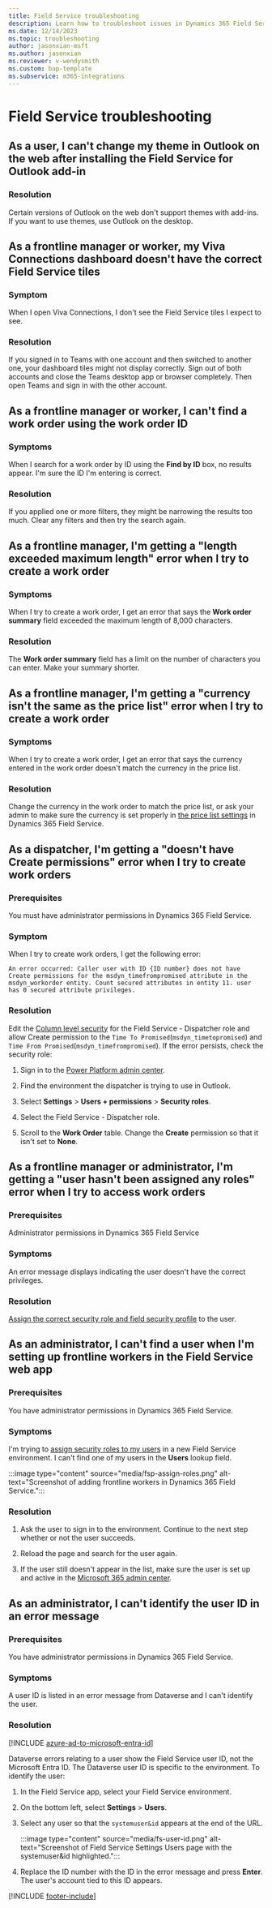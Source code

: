 ```yaml
---
title: Field Service troubleshooting
description: Learn how to troubleshoot issues in Dynamics 365 Field Service.
ms.date: 12/14/2023
ms.topic: troubleshooting
author: jasonxian-msft
ms.author: jasonxian
ms.reviewer: v-wendysmith
ms.custom: bap-template
ms.subservice: m365-integrations
---
```


# Field Service troubleshooting

## As a user, I can't change my theme in Outlook on the web after installing the Field Service for Outlook add-in

### Resolution

Certain versions of Outlook on the web don't support themes with add-ins. If you want to use themes, use Outlook on the desktop.

## As a frontline manager or worker, my Viva Connections dashboard doesn't have the correct Field Service tiles

### Symptom

When I open Viva Connections, I don't see the Field Service tiles I expect to see.

### Resolution

If you signed in to Teams with one account and then switched to another one, your dashboard tiles might not display correctly. Sign out of both accounts and close the Teams desktop app or browser completely. Then open Teams and sign in with the other account.

## As a frontline manager or worker, I can't find a work order using the work order ID

### Symptoms

When I search for a work order by ID using the **Find by ID** box, no results appear. I'm sure the ID I'm entering is correct.

### Resolution

If you applied one or more filters, they might be narrowing the results too much. Clear any filters and then try the search again.

## As a frontline manager, I'm getting a "length exceeded maximum length" error when I try to create a work order

### Symptoms

When I try to create a work order, I get an error that says the **Work order summary** field exceeded the maximum length of 8,000 characters.

### Resolution

The **Work order summary** field has a limit on the number of characters you can enter. Make your summary shorter.

## As a frontline manager, I'm getting a "currency isn't the same as the price list" error when I try to create a work order

### Symptoms

When I try to create a work order, I get an error that says the currency entered in the work order doesn't match the currency in the price list.

### Resolution

Change the currency in the work order to match the price list, or ask your admin to make sure the currency is set properly in [the price list settings](create-price-list.md) in Dynamics 365 Field Service.

## As a dispatcher, I'm getting a "doesn't have Create permissions" error when I try to create work orders

### Prerequisites

You must have administrator permissions in Dynamics 365 Field Service.

### Symptom

When I try to create work orders, I get the following error:

`An error occurred: Caller user with ID {ID number} does not have Create permissions for the msdyn_timefrompromised attribute in the msdyn_workorder entity. Count secured attributes in entity 11. user has 0 secured attribute privileges.`

### Resolution

Edit the [Column level security](flw-admin.md#set-up-column-level-security-optional) for the Field Service - Dispatcher role and allow Create permission to the `Time To Promised`(`msdyn_timetopromised`) and `Time From Promised`(`msdyn_timefrompromised`). If the error persists, check the security role:

1. Sign in to the [Power Platform admin center](https://admin.powerplatform.microsoft.com/).

1. Find the environment the dispatcher is trying to use in Outlook.

1. Select **Settings** > **Users + permissions** > **Security roles**.

1. Select the Field Service - Dispatcher role.

1. Scroll to the **Work Order** table. Change the **Create** permission so that it isn't set to **None**.

## As a frontline manager or administrator, I'm getting a "user hasn't been assigned any roles" error when I try to access work orders

### Prerequisites

Administrator permissions in Dynamics 365 Field Service

### Symptoms

An error message displays indicating the user doesn't have the correct privileges.

### Resolution

[Assign the correct security role and field security profile](flw-admin.md#assign-security-roles-and-field-security-profiles) to the user.

## As an administrator, I can't find a user when I'm setting up frontline workers in the Field Service web app

### Prerequisites

You have administrator permissions in Dynamics 365 Field Service.

### Symptoms

I'm trying to [assign security roles to my users](flw-admin.md#assign-security-roles-and-field-security-profiles) in a new Field Service environment. I can't find one of my users in the **Users** lookup field.

   :::image type="content" source="media/fsp-assign-roles.png" alt-text="Screenshot of adding frontline workers in Dynamics 365 Field Service.":::

### Resolution

1. Ask the user to sign in to the environment. Continue to the next step whether or not the user succeeds.

1. Reload the page and search for the user again.

1. If the user still doesn't appear in the list, make sure the user is set up and active in the [Microsoft 365 admin center](https://admin.microsoft.com/).

## As an administrator, I can't identify the user ID in an error message

### Prerequisites

You have administrator permissions in Dynamics 365 Field Service.

### Symptoms

A user ID is listed in an error message from Dataverse and I can't identify the user.

### Resolution

[!INCLUDE [azure-ad-to-microsoft-entra-id](../includes/azure-ad-to-microsoft-entra-id.md)]

Dataverse errors relating to a user show the Field Service user ID, not the Microsoft Entra ID. The Dataverse user ID is specific to the environment. To identify the user:

1. In the Field Service app, select your Field Service environment.

1. On the bottom left, select **Settings** > **Users**.

1. Select any user so that the `systemuser&id` appears at the end of the URL.

   :::image type="content" source="media/fs-user-id.png" alt-text="Screenshot of Field Service Settings Users page with the systemuser&id highlighted.":::

1. Replace the ID number with the ID in the error message and press **Enter**. The user's account tied to this ID appears.

[!INCLUDE [footer-include](../includes/footer-banner.md)]
